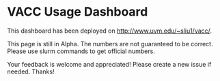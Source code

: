 # VACC Usage Dashboard

This dashboard has been deployed on http://www.uvm.edu/~sliu1/vacc/.

This page is still in Alpha. The numbers are not guaranteed to be correct. Please use slurm commands to get official numbers.

Your feedback is welcome and appreciated! Please create a new issue if needed. Thanks!
